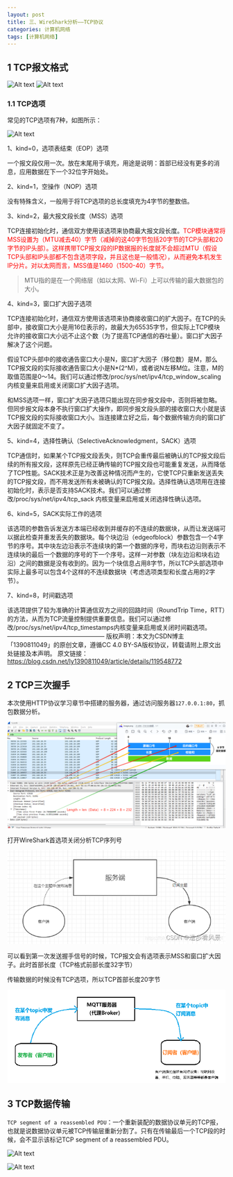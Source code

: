 ```yaml
---
layout: post
title: 三、WireShark分析——TCP协议
categories: 计算机网络
tags: [计算机网络]
---
```


## 1 TCP报文格式

![Alt text](image-5.png)
![Alt text](image-6.png)

### 1.1 TCP选项

常见的TCP选项有7种，如图所示：

![Alt text](image-7.png)

​1、kind=0，选项表结束（EOP）选项

一个报文段仅用一次。放在末尾用于填充，用途是说明：首部已经没有更多的消息，应用数据在下一个32位字开始处。

2、kind=1，空操作（NOP）选项

没有特殊含义，一般用于将TCP选项的总长度填充为4字节的整数倍。

3、kind=2，最大报文段长度（MSS）选项

TCP连接初始化时，通信双方使用该选项来协商最大报文段长度。<font color='red'>TCP模块通常将MSS设置为（MTU减去40）字节（减掉的这40字节包括20字节的TCP头部和20字节的IP头部）。这样携带TCP报文段的IP数据报的长度就不会超过MTU（假设TCP头部和IP头部都不包含选项字段，并且这也是一般情况），从而避免本机发生IP分片。对以太网而言，MSS值是1460（1500-40）字节。</font>

>MTU指的是在一个网络层（如以太网、Wi-Fi）上可以传输的最大数据包的大小。

4、kind=3，窗口扩大因子选项

TCP连接初始化时，通信双方使用该选项来协商接收窗口的扩大因子。在TCP的头部中，接收窗口大小是用16位表示的，故最大为65535字节，但实际上TCP模块允许的接收窗口大小远不止这个数（为了提高TCP通信的吞吐量）。窗口扩大因子解决了这个问题。

假设TCP头部中的接收通告窗口大小是N，窗口扩大因子（移位数）是M，那么TCP报文段的实际接收通告窗口大小是N*(2^M)，或者说N左移M位。注意，M的取值范围是0～14。我们可以通过修改/proc/sys/net/ipv4/tcp_window_scaling内核变量来启用或关闭窗口扩大因子选项。

和MSS选项一样，窗口扩大因子选项只能出现在同步报文段中，否则将被忽略。但同步报文段本身不执行窗口扩大操作，即同步报文段头部的接收窗口大小就是该TCP报文段的实际接收窗口大小。当连接建立好之后，每个数据传输方向的窗口扩大因子就固定不变了。

5、kind=4，选择性确认（SelectiveAcknowledgment，SACK）选项

TCP通信时，如果某个TCP报文段丢失，则TCP会重传最后被确认的TCP报文段后续的所有报文段，这样原先已经正确传输的TCP报文段也可能重复发送，从而降低了TCP性能。SACK技术正是为改善这种情况而产生的，它使TCP只重新发送丢失的TCP报文段，而不用发送所有未被确认的TCP报文段。选择性确认选项用在连接初始化时，表示是否支持SACK技术。我们可以通过修改/proc/sys/net/ipv4/tcp_sack 内核变量来启用或关闭选择性确认选项。

6、kind=5，SACK实际工作的选项

该选项的参数告诉发送方本端已经收到并缓存的不连续的数据块，从而让发送端可以据此检查并重发丢失的数据块。每个块边沿（edgeofblock）参数包含一个4字节的序号。其中块左边沿表示不连续块的第一个数据的序号，而块右边沿则表示不连续块的最后一个数据的序号的下一个序号。这样一对参数（块左边沿和块右边沿）之间的数据是没有收到的。因为一个块信息占用8字节，所以TCP头部选项中实际上最多可以包含4个这样的不连续数据块（考虑选项类型和长度占用的2字节）。

7、kind=8，时间戳选项

该选项提供了较为准确的计算通信双方之间的回路时间（RoundTrip Time，RTT）的方法，从而为TCP流量控制提供重要信息。我们可以通过修改/proc/sys/net/ipv4/tcp_timestamps内核变量来启用或关闭时间戳选项。
————————————————
版权声明：本文为CSDN博主「1390811049」的原创文章，遵循CC 4.0 BY-SA版权协议，转载请附上原文出处链接及本声明。
原文链接：https://blog.csdn.net/ly1390811049/article/details/119548772

## 2 TCP三次握手

本次使用HTTP协议学习章节中搭建的服务器，通过访问服务器`127.0.0.1:80`，抓包数据分析。

![Alt text](image.png)

打开WireShark首选项关闭分析TCP序列号

![Alt text](image-1.png)

可以看到第一次发送握手信号的时候，TCP报文会有选项表示MSS和窗口扩大因子。此时首部长度（TCP格式前部长度32字节）

传输数据的时候没有TCP选项，所以TCP首部长度20字节

![Alt text](image-2.png)

## 3 TCP数据传输

`TCP segment of a reassembled PDU`：一个重新装配的数据协议单元的TCP报，也就是说数据协议单元被TCP传输层重新分割了。只有在传输最后一个TCP段的时候，会不显示该标记TCP segment of a reassembled PDU。

![Alt text](image-3.png)

![Alt text](image-4.png)